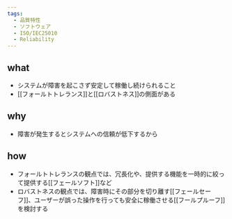 ```yaml
---
tags:
  - 品質特性
  - ソフトウェア
  - ISO/IEC25010
  - Reliability
---
```

## what
- システムが障害を起こさず安定して稼働し続けられること 
- [[フォールトトレランス]]と[[ロバストネス]]の側面がある
## why
- 障害が発生するとシステムへの信頼が低下するから
## how
- フォールトトレランスの観点では、冗長化や、提供する機能を一時的に絞って提供する[[フェールソフト]]など
- ロバストネスの観点では、障害時にその部分を切り離す[[フェールセーフ]]、ユーザーが誤った操作を行っても安全に稼働させる[[フールプルーフ]]を検討する